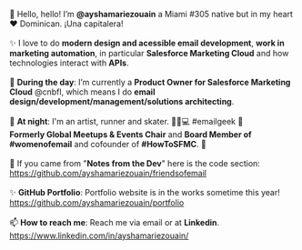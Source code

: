 👋 Hello, hello! I’m <b>@ayshamariezouain</b> a Miami #305 native but in my heart ❤️ Dominican. ¡Una capitalera! 
<br><br>
✨ I love to do <b>modern design and acessible email development</b>, <b>work in marketing automation</b>, in particular <b>Salesforce Marketing Cloud</b> and how technologies interact with <b>APIs</b>. 
<br><br>
🌱 <b>During the day</b>: I’m currently a <b>Product Owner for Salesforce Marketing Cloud</b> @cnbfl, which means I do <b>email design/development/management/solutions architecting</b>. 
<br><br>
🌙 <b>At night</b>: I'm an artist, runner and skater. 👟🐶💻 #emailgeek 💌 <br> <b>Formerly Global Meetups & Events Chair</b> and <b>Board Member of #womenofemail</b> and cofounder of <b>#HowToSFMC</b>. 🐐
<br><br>
💪 If you came from "<b>Notes from the Dev</b>" here is the code section: <br> https://github.com/ayshamariezouain/friendsofemail
<br><br>
✨ <b>GitHub Portfolio</b>: Portfolio website is in the works sometime this year! 
<br> https://github.com/ayshamariezouain/portfolio
<br><br>📫 <b>How to reach me</b>: Reach me via email or at <b>Linkedin</b>. <br> https://www.linkedin.com/in/ayshamariezouain/


<!---
ayshamariezouain/ayshamariezouain is a ✨ special ✨ repository because its `README.md` (this file) appears on your GitHub profile.
You can click the Preview link to take a look at your changes.
--->
